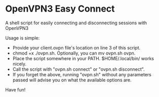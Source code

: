 # OpenVPN3 Easy Connect
A shell script for easily connecting and disconnecting sessions with OpenVPN3

Usage is simple:
* Provide your client.ovpn file's location on line 3 of this script.
* chmod +x ./ovpn.sh. Optionally, you can mv ovpn.sh ovpn.
* Place the script somewhere in your PATH. $HOME/.local/bin/ works nicely.
* Call the script with "ovpn.sh connect" or "ovpn.sh disconnect".
* If you forget the above, running "ovpn.sh" without any parameters passed will advise you on what the available options are.

Have fun!